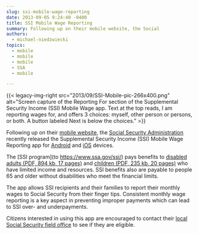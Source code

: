 ```yaml
---
slug: ssi-mobile-wage-reporting
date: 2013-09-05 9:24:40 -0400
title: SSI Mobile Wage Reporting
summary: Following up on their mobile website, the Social
authors:
  - michael-niedzwiecki
topics:
  - mobile
  - mobile
  - mobile
  - SSA
  - mobile

---
```


{{< legacy-img-right src="2013/09/SSI-Mobile-pic-266x400.png" alt="Screen capture of the Reporting For section of the Supplemental Security Income (SSI) Mobile Wage app. Text at the top reads, I am reporting wages for, and offers 3 choices: myself, other person or persons, or both. A button labeled Next is below the choices." >}}

Following up on their <a href="https://digital.gov/2013/05/30/social-securitys-mobile-website/">mobile website</a>, the [Social Security Administration](http://www.ssa.gov/) recently released the Supplemental Security Income (SSI) Mobile Wage Reporting app for <a href="https://play.google.com/store/apps/details?id=gov.ssa.mkwr&hl=en_US&gl=US">Android</a> and <a href="https://apps.apple.com/us/app/ssi-mobile-wage-reporting/id563535561">iOS</a> devices.

The [SSI program](to https://www.ssa.gov/ssi/) pays benefits to [disabled adults (PDF, 894 kb, 17 pages)](http://www.ssa.gov/pubs/EN-05-11000.pdf) and [children (PDF, 235 kb, 20 pages)](http://www.ssa.gov/pubs/EN-05-10026.pdf) who have limited income and resources. SSI benefits also are payable to people 65 and older without disabilities who meet the financial limits.

The app allows SSI recipients and their families to report their monthly wages to Social Security from their finger tips. Consistent monthly wage reporting is a key aspect in preventing improper payments which can lead to SSI over- and underpayments.

Citizens interested in using this app are encouraged to contact their [local Social Security field office](https://secure.ssa.gov/ICON/main.jsp) to see if they are eligible.
